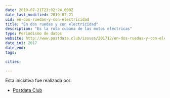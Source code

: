 ```yaml
---
date: 2019-07-21T23:02:24.000Z
date_last_modified: 2019-07-21
uid: en-dos-ruedas-y-con-electricidad
title: "En dos ruedas y con electricidad"
description: "Es la ruta cubana de las motos eléctricas"
type: Periodismo de datos
website: http://www.postdata.club/issues/201712/en-dos-ruedas-y-con-electricidad.html
date_ini: 2017
date_end: 
tags:

cities: 

---
```


Esta iniciativa fue realizada por:

- [Postdata Club](/organizaciones/postdata-club-cuba)
